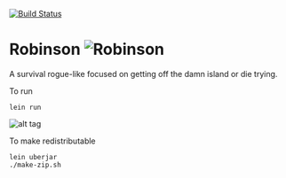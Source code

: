[![Build Status](https://travis-ci.org/aaron-santos/robinson.svg?branch=master)](https://travis-ci.org/aaron-santos/robinson)


Robinson
<img property="og:image"
    src="https://raw.githubusercontent.com/aaron-santos/robinson/master/readme-media/robinson-title.png" alt="Robinson" />
===============

A survival rogue-like focused on getting off the damn island or die trying.


To run

```
lein run
```

![alt tag](https://raw.github.com/aaron-santos/robinson/master/readme-media/video-0-o.gif)

To make redistributable

```
lein uberjar
./make-zip.sh
```
